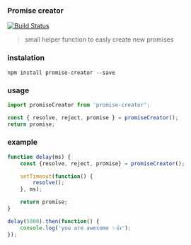 ### Promise creator

[![Build Status](https://semaphoreci.com/api/v1/gorangajic/promise-creator/branches/master/badge.svg)](https://semaphoreci.com/gorangajic/promise-creator)

> small helper function to easly create new promises

### instalation
```
npm install promise-creator --save
```

### usage

```javascript
import promiseCreator from 'promise-creator';

const { resolve, reject, promise } = promiseCreator();
return promise;
```

### example

```javascript
function delay(ms) {
    const {resolve, reject, promise} = promiseCreator();

    setTimeout(function() {
        resolve();
    }, ms);

    return promise;
}

delay(5000).then(function() {
    console.log('you are awesome ✨👍');
});
```
